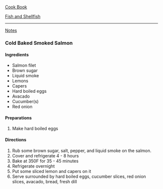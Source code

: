 [Cook Book](https://github.com/vmsmith/CookBook/blob/master/README.md)  

[Fish and Shellfish](https://github.com/vmsmith/CookBook/blob/master/fish_shellfish.md)  

-----  

[Notes](https://github.com/vmsmith/CookBook/blob/master/notes.md)  

### Cold Baked Smoked Salmon  

#### Ingredients  
* Salmon filet  
* Brown sugar  
* Liquid smoke  
* Lemons  
* Capers  
* Hard boiled eggs  
* Avacado  
* Cucumber(s) 
* Red onion  

#### Preparations  

1. Make hard boiled eggs  

#### Directions  

1. Rub some brown sugar, salt, pepper, and liquid smoke on the salmon.  
2. Cover and refrigerate 4 - 8 hours  
3. Bake at 350F for 35 - 45 minutes  
4. Refrigerate overnight  
5. Put some sliced lemon and capers on it  
6. Serve surrounded by hard boiled eggs, cucumber slices, red onion slices, avacado, bread, fresh dill  
